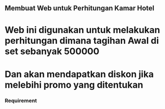 ## Membuat Web untuk Perhitungan Kamar Hotel

# Web ini digunakan untuk melakukan perhitungan dimana tagihan Awal di set sebanyak 500000

# Dan akan mendapatkan diskon jika melebihi promo yang ditentukan

### Requirement

